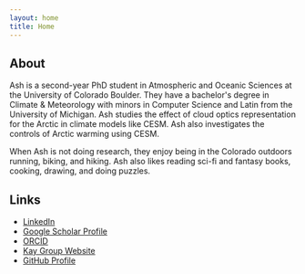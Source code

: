 ```yaml
---
layout: home
title: Home
---
```

## About

Ash is a second-year PhD student in Atmospheric and Oceanic Sciences at the University of Colorado Boulder. They have a bachelor's degree in Climate & Meteorology with minors in Computer Science and Latin from the University of Michigan. Ash studies the effect of cloud optics representation for the Arctic in climate models like CESM. Ash also investigates the controls of Arctic warming using CESM.

When Ash is not doing research, they enjoy being in the Colorado outdoors running, biking, and hiking. Ash also likes reading sci-fi and fantasy books, cooking, drawing, and doing puzzles.

## Links
* [LinkedIn](https://www.linkedin.com/in/ashgilbertcuboulder/)
* [Google Scholar Profile](https://scholar.google.com/citations?user=bmfeMbkAAAAJ&hl=en)
* [ORCID](https://orcid.org/0000-0002-8415-364X)
* [Kay Group Website](https://cires.colorado.edu/research/research-groups/jennifer-kay-group)
* [GitHub Profile](https://github.com/GilbertCloud)


